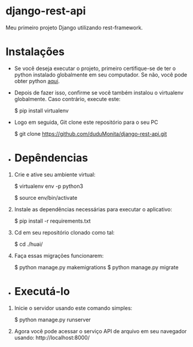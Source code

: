 # django-rest-api
Meu primeiro projeto Django utilizando rest-framework.

# Instalações
- Se você deseja executar o projeto, primeiro certifique-se de ter o python instalado globalmente em seu computador. Se não, você pode obter python [aqui](https://python.org.br/instalacao-windows/ "aqui").

- Depois de fazer isso, confirme se você também instalou o virtualenv globalmente. Caso contrário, execute este:

    $ pip install virtualenv
- Logo em seguida, Git clone este repositório para o seu PC

    $ git clone https://github.com/duduMonita/django-rest-api.git
- # Depêndencias
1. Crie e ative seu ambiente virtual:

    $ virtualenv  env -p python3
    
    $ source env/bin/activate
2. Instale as dependências necessárias para executar o aplicativo:

    $ pip install -r requirements.txt
3.  Cd em seu repositório clonado como tal:

    $ cd ./huai/
4. Faça essas migrações funcionarem:

    $ python manage.py makemigrations
    $ python manage.py migrate

- # Executá-lo
1. Inicie o servidor usando este comando simples:

    $ python manage.py runserver
2. Agora você pode acessar o serviço API de arquivo em seu navegador usando:
    http://localhost:8000/
